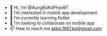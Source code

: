 - 👋 Hi, I’m @AungKoKoPhyo97
- 👀 I’m interested in mobile app development.
- 🌱 I’m currently learning flutter
- 💞️ I’m looking to collaborate on mobile app
- 📫 How to reach me akkp.1997.kp@gmail.com 

<!---
AungKoKoPhyo97/AungKoKoPhyo97 is a ✨ special ✨ repository because its `README.md` (this file) appears on your GitHub profile.
You can click the Preview link to take a look at your changes.
--->
